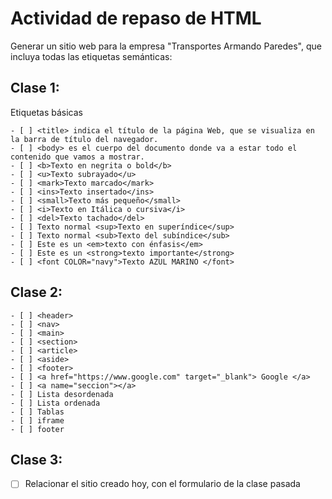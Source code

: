 # Actividad de repaso de HTML
Generar un sitio web para la empresa "Transportes Armando Paredes", que incluya todas las etiquetas semánticas:

## Clase 1:
Etiquetas básicas
```
- [ ] <title> indica el título de la página Web, que se visualiza en la barra de título del navegador.  
- [ ] <body> es el cuerpo del documento donde va a estar todo el contenido que vamos a mostrar.  
- [ ] <b>Texto en negrita o bold</b>  
- [ ] <u>Texto subrayado</u>  
- [ ] <mark>Texto marcado</mark>
- [ ] <ins>Texto insertado</ins>
- [ ] <small>Texto más pequeño</small>
- [ ] <i>Texto en Itálica o cursiva</i>
- [ ] <del>Texto tachado</del>
- [ ] Texto normal <sup>Texto en superíndice</sup>
- [ ] Texto normal <sub>Texto del subíndice</sub>
- [ ] Este es un <em>texto con énfasis</em>
- [ ] Este es un <strong>texto importante</strong>
- [ ] <font COLOR="navy">Texto AZUL MARINO </font>
```

## Clase 2:
```
- [ ] <header>
- [ ] <nav>
- [ ] <main>
- [ ] <section>
- [ ] <article>
- [ ] <aside>
- [ ] <footer>
- [ ] <a href="https://www.google.com" target="_blank"> Google </a>
- [ ] <a name="seccion"></a>
- [ ] Lista desordenada
- [ ] Lista ordenada
- [ ] Tablas
- [ ] iframe
- [ ] footer
```

## Clase 3:
- [ ] Relacionar el sitio creado hoy, con el formulario de la clase pasada

